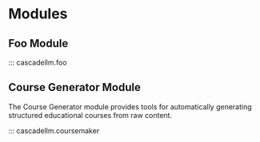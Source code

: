 # Modules

## Foo Module

::: cascadellm.foo

## Course Generator Module

The Course Generator module provides tools for automatically generating structured educational courses from raw content.

::: cascadellm.coursemaker
